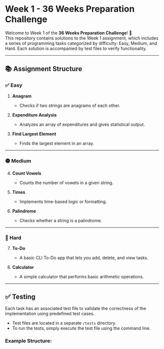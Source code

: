 # Week 1 - 36 Weeks Preparation Challenge

Welcome to Week 1 of the **36 Weeks Preparation Challenge**! 🚀  
This repository contains solutions to the Week 1 assignment, which includes a series of programming tasks categorized by difficulty: Easy, Medium, and Hard. Each solution is accompanied by test files to verify functionality.

---

## 📚 Assignment Structure

### ✅ Easy

1. **Anagram**
   - Checks if two strings are anagrams of each other.

2. **Expenditure Analysis**
   - Analyzes an array of expenditures and gives statistical output.

3. **Find Largest Element**
   - Finds the largest element in an array.

---

### 🟡 Medium

4. **Count Vowels**
   - Counts the number of vowels in a given string.

5. **Times**
   - Implements time-based logic or formatting.

6. **Palindrome**
   - Checks whether a string is a palindrome.

---

### 🔴 Hard

7. **To-Do**
   - A basic CLI To-Do app that lets you add, delete, and view tasks.

8. **Calculator**
   - A simple calculator that performs basic arithmetic operations.

---

## ✅ Testing

Each task has an associated test file to validate the correctness of the implementation using predefined test cases.

- Test files are located in a separate `/tests` directory.
- To run the tests, simply execute the test file using the command line.

### Example Structure:

